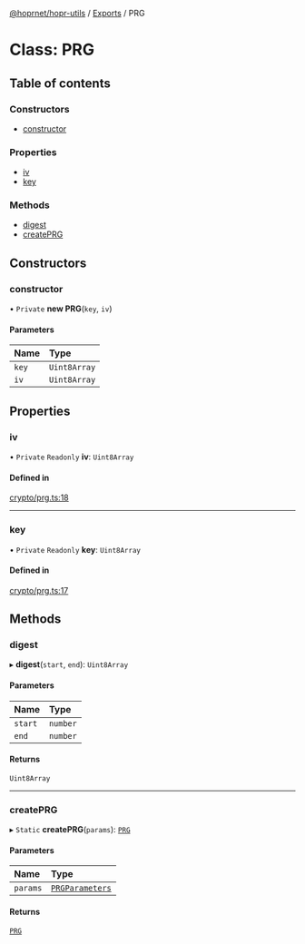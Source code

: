 [@hoprnet/hopr-utils](../README.md) / [Exports](../modules.md) / PRG

# Class: PRG

## Table of contents

### Constructors

- [constructor](PRG.md#constructor)

### Properties

- [iv](PRG.md#iv)
- [key](PRG.md#key)

### Methods

- [digest](PRG.md#digest)
- [createPRG](PRG.md#createprg)

## Constructors

### constructor

• `Private` **new PRG**(`key`, `iv`)

#### Parameters

| Name | Type |
| :------ | :------ |
| `key` | `Uint8Array` |
| `iv` | `Uint8Array` |

## Properties

### iv

• `Private` `Readonly` **iv**: `Uint8Array`

#### Defined in

[crypto/prg.ts:18](https://github.com/nicobao/hoprnet/blob/master/packages/utils/src/crypto/prg.ts#L18)

___

### key

• `Private` `Readonly` **key**: `Uint8Array`

#### Defined in

[crypto/prg.ts:17](https://github.com/nicobao/hoprnet/blob/master/packages/utils/src/crypto/prg.ts#L17)

## Methods

### digest

▸ **digest**(`start`, `end`): `Uint8Array`

#### Parameters

| Name | Type |
| :------ | :------ |
| `start` | `number` |
| `end` | `number` |

#### Returns

`Uint8Array`

___

### createPRG

▸ `Static` **createPRG**(`params`): [`PRG`](PRG.md)

#### Parameters

| Name | Type |
| :------ | :------ |
| `params` | [`PRGParameters`](../modules.md#prgparameters) |

#### Returns

[`PRG`](PRG.md)
